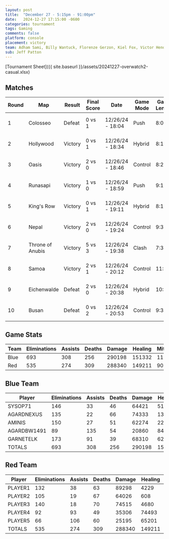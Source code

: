```yaml
---
layout: post
title:  "December 27 - 5:15pm - 91:00pm"
date:   2024-12-27 17:15:00 -0600
categories: tournament
tags: Gaming
comments: false
platform: console
placement: victory
team: Adham Sami, Billy Wantuck, Florenze Gerzon, Kiel Fox, Victor Henderson
sub: Jeff Patton
---
```

[Tournament Sheet]({{ site.baseurl }}/assets/20241227-overwatch2-casual.xlsx)

## Matches

| Round | Map                 | Result   | Final Score | Date               | Game Mode   | Game Length | Scorecard |
|-------|---------------------|----------|-------------|--------------------|-------------|-------------|-----------|
| 1     | Colosseo            | Defeat   | 0 vs 1      | 12/26/24 - 18:04   | Push        | 8:08        | [Match 1](https://prdwebappstorage.blob.core.windows.net/sysop71/20241227/Overwatch 2-2024_12_27-00-16-46.png) |
| 2     | Hollywood           | Victory  | 0 vs 1      | 12/26/24 - 18:34   | Hybrid      | 8:18        | [Match 2](https://prdwebappstorage.blob.core.windows.net/sysop71/20241227/Overwatch 2-2024_12_27-00-35-01.png) |
| 3     | Oasis               | Victory  | 2 vs 0      | 12/26/24 - 18:46   | Control     | 8:21        | [Match 3](https://prdwebappstorage.blob.core.windows.net/sysop71/20241227/Overwatch 2-2024_12_27-00-47-01.png) |
| 4     | Runasapi            | Victory  | 1 vs 0      | 12/26/24 - 18:59   | Push        | 9:10        | [Match 4](https://prdwebappstorage.blob.core.windows.net/sysop71/20241227/Overwatch 2-2024_12_27-01-00-21.png) |
| 5     | King's Row          | Victory  | 0 vs 1      | 12/26/24 - 19:11   | Hybrid      | 8:18        | [Match 5](https://prdwebappstorage.blob.core.windows.net/sysop71/20241227/Overwatch 2-2024_12_27-01-11-48.png) |
| 6     | Nepal               | Victory  | 2 vs 0      | 12/26/24 - 19:24   | Control     | 9:39        | [Match 6](https://prdwebappstorage.blob.core.windows.net/sysop71/20241227/Overwatch 2-2024_12_27-01-25-03.png) |
| 7     | Throne of Anubis    | Victory  | 5 vs 3      | 12/26/24 - 19:38   | Clash       | 7:30        | [Match 7](https://prdwebappstorage.blob.core.windows.net/sysop71/20241227/Overwatch 2-2024_12_27-01-39-30.png) |
| 8     | Samoa               | Victory  | 2 vs 1      | 12/26/24 - 20:12   | Control     | 11:18       | [Match 8](https://prdwebappstorage.blob.core.windows.net/sysop71/20241227/Overwatch 2-2024_12_27-02-12-49.png) |
| 9     | Eichenwalde         | Defeat   | 2 vs 0      | 12/26/24 - 20:38   | Hybrid      | 10:00       | [Match 9](https://prdwebappstorage.blob.core.windows.net/sysop71/20241227/Overwatch 2-2024_12_27-02-38-30.png) |
| 10    | Busan               | Defeat   | 0 vs 2      | 12/26/24 - 20:53   | Control     | 9:36        | [Match 10](https://prdwebappstorage.blob.core.windows.net/sysop71/20241227/Overwatch 2-2024_12_27-02-53-49.png) |

## Game Stats

| Team | Eliminations | Assists | Deaths | Damage | Healing | Mitigation |
|------|--------------|---------|--------|--------|---------|------------|
| Blue | 693          | 308     | 256    | 290198 | 151332  | 111088     |
| Red  | 535          | 274     | 309    | 288340 | 149211  | 90002      |

## Blue Team

| Player        | Eliminations | Assists | Deaths | Damage | Healing | Mitigation |
|---------------|--------------|---------|--------|--------|---------|------------|
| SYSOP71       | 146          | 33      | 46     | 64421  | 512     | 100641     |
| AGARDNEXUS    | 135          | 22      | 66     | 74333  | 1339    | 3489       |
| AMINIS        | 150          | 27      | 51     | 62274  | 2255    | 1362       |
| AGARDBW1491   | 89           | 135     | 54     | 20860  | 84416   | 0          |
| GARNETELK     | 173          | 91      | 39     | 68310  | 62810   | 5596       |
| TOTALS        | 693          | 308     | 256    | 290198 | 151332  | 111088     |

## Red Team

| Player   | Eliminations | Assists | Deaths | Damage | Healing | Mitigation |
|----------|--------------|---------|--------|--------|---------|------------|
| PLAYER1  | 132          | 38      | 63     | 89298  | 4229    | 74982      |
| PLAYER2  | 105          | 19      | 67     | 64026  | 608     | 1722       |
| PLAYER3  | 140          | 18      | 70     | 74515  | 4680    | 7751       |
| PLAYER4  | 92           | 93      | 49     | 35306  | 74493   | 1667       |
| PLAYER5  | 66           | 106     | 60     | 25195  | 65201   | 3880       |
| TOTALS   | 535          | 274     | 309    | 288340 | 149211  | 90002      |

